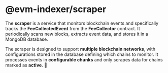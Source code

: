 # @evm-indexer/scraper

The **scraper** is a service that monitors blockchain events and specifically tracks the **FeeCollectedEvent** from the **FeeCollector** contract. It periodically scans new blocks, extracts event data, and stores it in a MongoDB database.

The scraper is designed to support **multiple blockchain networks**, with configurations stored in the database defining which chains to monitor. It processes events in **configurable chunks** and only scrapes data for chains marked as **active**. 🚀
